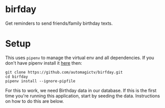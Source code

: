 # birfday

Get reminders to send friends/family birthday texts.

# Setup

This uses `pipenv` to manage the virtual env and all dependencies. If you don't have pipenv install it [here](https://pypi.org/project/pipenv/) then:

```
git clone https://github.com/automagictv/birfday.git
cd birfday
pipenv install --ignore-pipfile
```

For this to work, we need Birthday data in our database. If this is the first time you're running this application, start by seeding the data. Instructions on how to do this are below.
